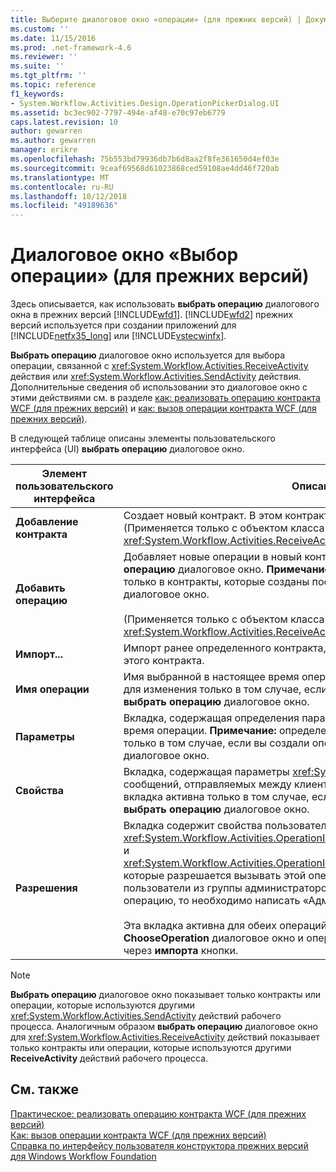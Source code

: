 ```yaml
---
title: Выберите диалоговое окно «операции» (для прежних версий) | Документация Майкрософт
ms.custom: ''
ms.date: 11/15/2016
ms.prod: .net-framework-4.6
ms.reviewer: ''
ms.suite: ''
ms.tgt_pltfrm: ''
ms.topic: reference
f1_keywords:
- System.Workflow.Activities.Design.OperationPickerDialog.UI
ms.assetid: bc3ec902-7797-494e-af48-e70c97eb6779
caps.latest.revision: 10
author: gewarren
ms.author: gewarren
manager: erikre
ms.openlocfilehash: 75b553bd79936db7b6d8aa2f8fe361650d4ef03e
ms.sourcegitcommit: 9ceaf69568d61023868ced59108ae4dd46f720ab
ms.translationtype: MT
ms.contentlocale: ru-RU
ms.lasthandoff: 10/12/2018
ms.locfileid: "49189636"
---
```

# <a name="choose-operation-dialog-box-legacy"></a>Диалоговое окно «Выбор операции» (для прежних версий)
Здесь описывается, как использовать **выбрать операцию** диалогового окна в прежних версий [!INCLUDE[wfd1](../includes/wfd1-md.md)]. [!INCLUDE[wfd2](../includes/wfd2-md.md)] прежних версий используется при создании приложений для [!INCLUDE[netfx35_long](../includes/netfx35-long-md.md)] или [!INCLUDE[vstecwinfx](../includes/vstecwinfx-md.md)].  
  
 **Выбрать операцию** диалоговое окно используется для выбора операции, связанной с <xref:System.Workflow.Activities.ReceiveActivity> действия или <xref:System.Workflow.Activities.SendActivity> действия. Дополнительные сведения об использовании это диалоговое окно с этими действиями см. в разделе [как: реализовать операцию контракта WCF (для прежних версий)](../workflow-designer/how-to-implement-a-windows-communication-foundation-contract-operation-legacy.md) и [как: вызов операции контракта WCF (для прежних версий)](../workflow-designer/how-to-invoke-a-windows-communication-foundation-contract-operation-legacy.md).  
  
 В следующей таблице описаны элементы пользовательского интерфейса (UI) **выбрать операцию** диалоговое окно.  
  
|Элемент пользовательского интерфейса|Описание|  
|----------------|-----------------|  
|**Добавление контракта**|Создает новый контракт. В этом контракте можно задать новые операции. (Применяется только с объектом класса <xref:System.Workflow.Activities.ReceiveActivity>.)|  
|**Добавить операцию**|Добавляет новые операции в новый контракт, созданный в **выбрать операцию** диалоговое окно. **Примечание:** можно добавить новые операции только в контракты, которые созданы посредством **выбрать операцию** диалоговое окно. <br /><br /> (Применяется только с объектом класса <xref:System.Workflow.Activities.ReceiveActivity>.)|  
|**Импорт...**|Импорт ранее определенного контракта, позволяет выбрать операцию из этого контракта.|  
|**Имя операции**|Имя выбранной в настоящее время операции. Это текстовое поле доступно для изменения только в том случае, если вы создали операцию через **выбрать операцию** диалоговое окно.|  
|**Параметры**|Вкладка, содержащая определения параметров выбранной в настоящее время операции. **Примечание:** определения параметров можно изменить только в том случае, если вы создали операцию через **выбрать операцию** диалоговое окно.|  
|**Свойства**|Вкладка, содержащая параметры <xref:System.Net.Security.ProtectionLevel> для сообщений, отправляемых между клиентом и службой. **Примечание:** Эта вкладка активна только в том случае, если вы создали операцию через **выбрать операцию** диалоговое окно.|  
|**Разрешения**|Вкладка содержит свойства пользователей <xref:System.Workflow.Activities.OperationInfoBase.PrincipalPermissionName%2A> и <xref:System.Workflow.Activities.OperationInfoBase.PrincipalPermissionRole%2A>, которые разрешается вызывать этой операции. Например, если только пользователи из группы администраторов разрешено вызывать эту операцию, то необходимо написать «Администраторы» **роли** текстовое поле.<br /><br /> Эта вкладка активна для обеих операций, созданных с помощью **ChooseOperation** диалоговое окно и операций, которые были импортированы через **импорта** кнопки.|  
  
> [!NOTE]
>  **Выбрать операцию** диалоговое окно показывает только контракты или операции, которые используются другими <xref:System.Workflow.Activities.SendActivity> действий рабочего процесса. Аналогичным образом **выбрать операцию** диалоговое окно для <xref:System.Workflow.Activities.ReceiveActivity> действий показывает только контракты или операции, которые используются другими **ReceiveActivity** действий рабочего процесса.  
  
## <a name="see-also"></a>См. также  
 [Практическое: реализовать операцию контракта WCF (для прежних версий)](../workflow-designer/how-to-implement-a-windows-communication-foundation-contract-operation-legacy.md)   
 [Как: вызов операции контракта WCF (для прежних версий)](../workflow-designer/how-to-invoke-a-windows-communication-foundation-contract-operation-legacy.md)   
 [Справка по интерфейсу пользователя конструктора прежних версий для Windows Workflow Foundation](../workflow-designer/legacy-designer-for-windows-workflow-foundation-ui-help.md)